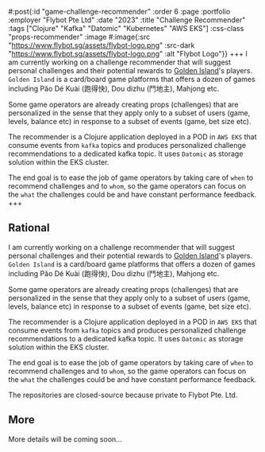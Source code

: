 #:post{:id "game-challenge-recommender"
       :order 6
       :page :portfolio
       :employer "Flybot Pte Ltd" 
       :date "2023"
       :title "Challenge Recommender"
       :tags ["Clojure" "Kafka" "Datomic" "Kubernetes" "AWS EKS"]
       :css-class "props-recommender"
       :image #:image{:src "https://www.flybot.sg/assets/flybot-logo.png"
                      :src-dark "https://www.flybot.sg/assets/flybot-logo.png"
                      :alt "Flybot Logo"}}
+++
I am currently working on a challenge recommender that will suggest personal challenges and their potential rewards to [Golden Island](https://www.80166.com/)'s players. `Golden Island` is a card/board game platforms that offers a dozen of games including Pǎo Dé Kuài (跑得快), Dou dizhu (鬥地主), Mahjong etc.

Some game operators are already creating props (challenges) that are personalized in the sense that they apply only to a subset of users (game, levels, balance etc) in response to a subset of events (game, bet size etc).

The recommender is a Clojure application deployed in a POD in `AWS EKS` that consume events from `kafka` topics and produces personalized challenge recommendations to a dedicated kafka topic. It uses `Datomic` as storage solution within the EKS cluster.

The end goal is to ease the job of game operators by taking care of `when` to recommend challenges and to `whom`, so the game operators can focus on the `what` the challenges could be and have constant performance feedback.
+++
## Rational
I am currently working on a challenge recommender that will suggest personal challenges and their potential rewards to [Golden Island](https://www.80166.com/)'s players. `Golden Island` is a card/board game platforms that offers a dozen of games including Pǎo Dé Kuài (跑得快), Dou dizhu (鬥地主), Mahjong etc.

Some game operators are already creating props (challenges) that are personalized in the sense that they apply only to a subset of users (game, levels, balance etc) in response to a subset of events (game, bet size etc).

The recommender is a Clojure application deployed in a POD in `AWS EKS` that consume events from `kafka` topics and produces personalized challenge recommendations to a dedicated kafka topic. It uses `Datomic` as storage solution within the EKS cluster.

The end goal is to ease the job of game operators by taking care of `when` to recommend challenges and to `whom`, so the game operators can focus on the `what` the challenges could be and have constant performance feedback.

The repositories are closed-source because private to Flybot Pte. Ltd.

## More

More details will be coming soon...

